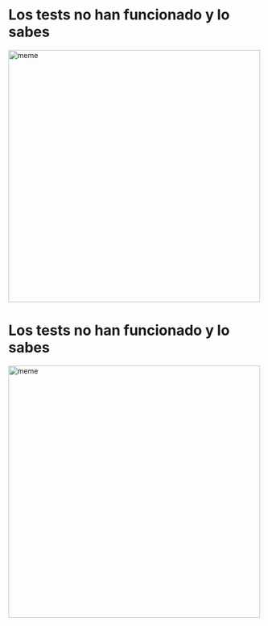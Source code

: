 <h1>Los tests no han funcionado y lo sabes</h1> <img src="https://i.redd.it/25r77d96a0da1.jpg" alt="meme" width="500" height="500"></img><h1>Los tests no han funcionado y lo sabes</h1> <img src="https://i.redd.it/osljam13bjea1.jpg" alt="meme" width="500" height="500"></img>